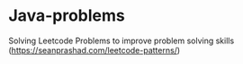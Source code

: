 # Java-problems
Solving Leetcode Problems to improve problem solving skills (https://seanprashad.com/leetcode-patterns/)
